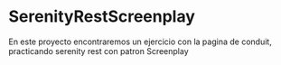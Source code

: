 # SerenityRestScreenplay
En este proyecto encontraremos un ejercicio con la pagina de conduit, practicando serenity rest con patron Screenplay
